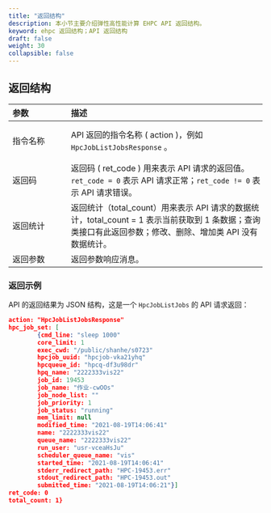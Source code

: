 ```yaml
---
title: "返回结构"
description: 本小节主要介绍弹性高性能计算 EHPC API 返回结构。 
keyword: ehpc 返回结构；API 返回结构
draft: false
weight: 30
collapsible: false
---
```


## 返回结构

| <span style="display:inline-block;width:100px">参数</span> | <span style="display:inline-block;width:380px">描述</span>   | <span style="display:inline-block;width:200px">说明</span>   |
| :--------------------------------------------------------- | :----------------------------------------------------------- | :----------------------------------------------------------- |
| 指令名称                                                   | API 返回的指令名称 ( action )，例如 `HpcJobListJobsResponse` 。 | API 返回的指令名称一般以 “API 请求指令名称” + “Response” 来表示。 |
| 返回码                                                     | 返回码 ( ret_code ) 用来表示 API 请求的返回值。`ret_code = 0` 表示 API 请求正常；`ret_code != 0` 表示 API 请求错误。 | 详情可见 [错误码](../../error_code)                          |
| 返回统计                                                   | 返回统计（total_count）用来表示 API 请求的数据统计，total_count = 1 表示当前获取到 1 条数据；查询类接口有此返回参数；修改、删除、增加类 API 没有数据统计。 |                                                              |
| 返回参数                                                   | 返回参数响应消息。                                           | -                                                            |

### 返回示例

API 的返回结果为 JSON 结构，这是一个 `HpcJobListJobs` 的 API 请求返回：

```json
action: "HpcJobListJobsResponse"
hpc_job_set: [
		{cmd_line: "sleep 1000"
		core_limit: 1
		exec_cwd: "/public/shanhe/s0723"
		hpcjob_uuid: "hpcjob-vka21yhq"
		hpcqueue_id: "hpcq-df3u98dr"
		hpq_name: "2222333vis22"
		job_id: 19453
		job_name: "作业-cwOOs"
		job_node_list: ""
		job_priority: 1
		job_status: "running"
		mem_limit: null
		modified_time: "2021-08-19T14:06:41"
		name: "2222333vis22"
		queue_name: "2222333vis22"
		run_user: "usr-vceaHsJu"
		scheduler_queue_name: "vis"
		started_time: "2021-08-19T14:06:41"
		stderr_redirect_path: "HPC-19453.err"
		stdout_redirect_path: "HPC-19453.out"
		submitted_time: "2021-08-19T14:06:21"}]
ret_code: 0
total_count: 1}
```
